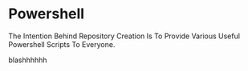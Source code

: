 # Powershell

The Intention Behind Repository Creation Is To Provide Various Useful Powershell Scripts To Everyone.


blashhhhhh
